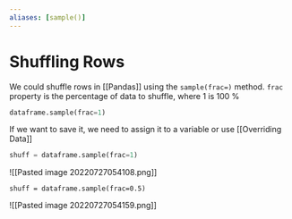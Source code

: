 ```yaml
---
aliases: [sample()]
---
```

# Shuffling Rows
We could shuffle rows in [[Pandas]] using the `sample(frac=)` method. `frac` property is the percentage of data to shuffle, where 1 is 100 %
```python
dataframe.sample(frac=1)
```

If we want to save it, we need to assign it to a variable or use [[Overriding Data]]
```python
shuff = dataframe.sample(frac=1)
```

![[Pasted image 20220727054108.png]]

```
shuff = dataframe.sample(frac=0.5)
```

![[Pasted image 20220727054159.png]]



